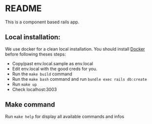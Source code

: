 # README

This is a component based rails app.

## Local installation:

We use docker for a clean local installation. You should install [Docker](https://docs.docker.com/engine/install) before following theses steps:
 - Copy/past env.local.sample as env.local
 - Edit env.local with the good creds for you.
 - Run the `make build` command
 - Run the `make bash` command and run `bundle exec rails db:create`
 - Run `make up`
 - Check localhost:3003

## Make command

Run `make help` for display all available commands and infos
